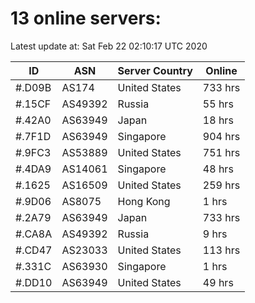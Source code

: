 # 13 online servers:

Latest update at: Sat Feb 22 02:10:17 UTC 2020

| ID | ASN | Server Country | Online |
| -- | --- | -------------- | ------ |
| #.D09B | AS174 | United States | 733 hrs |
| #.15CF | AS49392 | Russia | 55 hrs |
| #.42A0 | AS63949 | Japan | 18 hrs |
| #.7F1D | AS63949 | Singapore | 904 hrs |
| #.9FC3 | AS53889 | United States | 751 hrs |
| #.4DA9 | AS14061 | Singapore | 48 hrs |
| #.1625 | AS16509 | United States | 259 hrs |
| #.9D06 | AS8075 | Hong Kong | 1 hrs |
| #.2A79 | AS63949 | Japan | 733 hrs |
| #.CA8A | AS49392 | Russia | 9 hrs |
| #.CD47 | AS23033 | United States | 113 hrs |
| #.331C | AS63930 | Singapore | 1 hrs |
| #.DD10 | AS63949 | United States | 49 hrs |

